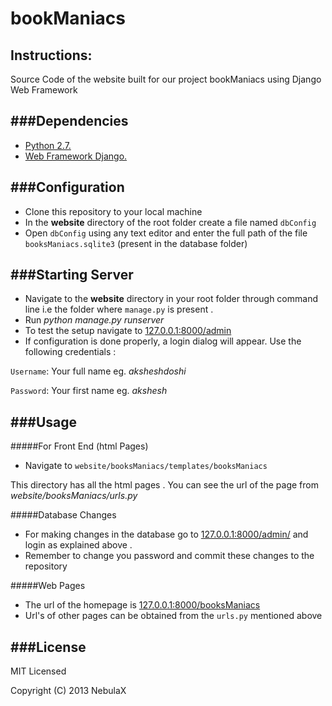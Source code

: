 bookManiacs
============
Instructions:
----------------------------

Source Code of the website built for our project bookManiacs using Django Web Framework

###Dependencies
----------------------------
* [Python 2.7.](http://www.python.org)
* [Web Framework Django.](https://www.djangoproject.com/)

###Configuration
----------------------------
* Clone this repository to your local machine
* In the **website** directory of the root folder create a file named `dbConfig`
* Open `dbConfig` using any text editor and enter the full path of the file `booksManiacs.sqlite3` (present in the database folder)
 
###Starting Server
---------------------------- 
* Navigate to the **website** directory in your root folder through command line i.e the folder where `manage.py` is present . 
* Run *python manage.py runserver*
* To test the setup navigate to [127.0.0.1:8000/admin](http://127.0.0.1:8000/admin)
* If configuration is done properly, a login dialog will appear. Use the following credentials :

`Username`: Your full name eg. *aksheshdoshi*

`Password`: Your first name eg. *akshesh*


###Usage
----------------------------
#####For Front End (html Pages)
* Navigate to `website/booksManiacs/templates/booksManiacs`

This directory has all the html pages . You can see the url of the page from 
*website/booksManiacs/urls.py*


#####Database Changes
* For making changes in the database go to [127.0.0.1:8000/admin/](http://127.0.0.1:8000/admin/) and login as explained above . 
* Remember to change you password and commit these changes to the repository


#####Web Pages
* The url of the homepage is [127.0.0.1:8000/booksManiacs](http://127.0.0.1:8000/booksManiacs)
* Url's of other pages can be obtained from the `urls.py` mentioned above


###License
----------------------------
MIT Licensed

Copyright (C) 2013 NebulaX